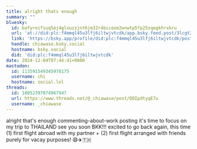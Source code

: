 ```yaml
---
title: alright thats enough
summary: ""
bluesky:
  id: bafyreifsuq5ej4glxuzzjnt6jm32r4biceoe2wnwtp5fp25zqegkhrxkru
  url: 'at://did:plc:f4mmql45u3lfj6iltwjvtcdk/app.bsky.feed.post/3lcgt2aaeri2u'
  link: 'https://bsky.app/profile/did:plc:f4mmql45u3lfj6iltwjvtcdk/post/3lcgt2aaeri2u'
  handle: chiawase.bsky.social
  hostname: bsky.social
  did: 'did:plc:f4mmql45u3lfj6iltwjvtcdk'
date: 2024-12-04T07:44:41+0800
mastodon:
  id: 113591549345978175
  username: chi
  hostname: social.lol
threads:
  id: 18052397074967947
  url: https://www.threads.net/@_chiawase/post/DDIpdtyqE7u
  username: _chiawase
---
```


alright that's enough commenting-about-work posting it's time to focus on my trip to THAILAND see you soon BKK!!! excited to go back again, this time (1) first flight abroad with my partner + (2) first flight arranged with friends purely for vacay purposes! 😄✈️🇹🇭
